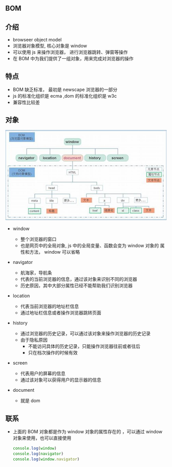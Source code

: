 ## BOM

## 介绍

*   browseer object model
*   浏览器对象模型, 核心对象是 window
*   可以使用 js 来操作浏览器， 进行浏览器跳转、弹窗等操作
*   在 BOM 中为我们提供了一组对象，用来完成对浏览器的操作

## 特点

* BOM 缺乏标准， 最初是 newscape 浏览器的一部分
* js 的标准化组织是 ecma ,dom 的标准化组织是 w3c
* 兼容性比较差

## 对象

![image-20210302145128957](image-20210302145128957.png)

*   window

    *   整个浏览器的窗口 
    *   也是网页中的全局对象, js 中的全局变量、函数会变为 window 对象的 属性和方法， window 可以省略

*   navigator

    *   航海家，导航条
    *   代表的当前浏览器的信息，通过该对象来识别不同的浏览器
    *   历史原因，其中大部分属性已经不能帮助我们识别浏览器

*   location

    *   代表当前浏览器的地址栏信息
    *   通过地址栏信息或者操作浏览器跳转页面

*   history

    *   通过浏览器的历史记录，可以通过该对象来操作浏览器的历史记录
    *   由于隐私原因
        *   不能访问具体的历史记录，只能操作浏览器往前或者往后
        *   只在档次操作的时候有效

*   screen

    *   代表用户的屏幕的信息
    *   通过该对象可以获得用户的显示器的信息

    

*   document

    *   就是  dom

    

    

    

## 联系

*   上面的 BOM 对象都是作为 window 对象的属性存在的 ，可以通过 window 对象来使用，也可以直接使用

    ```js
    console.log(window)
    console.log(navigator)
    console.log(window.navigator)
    ```

    


